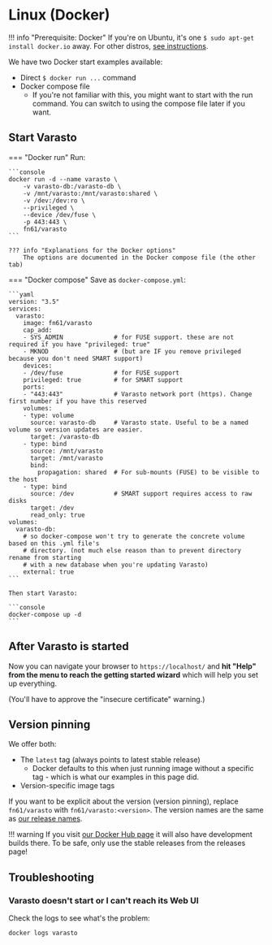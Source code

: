 Linux (Docker)
==============

!!! info "Prerequisite: Docker"
	If you're on Ubuntu, it's one `$ sudo apt-get install docker.io` away. For other distros,
	[see instructions](https://docs.docker.com/engine/install/).

We have two Docker start examples available:

- Direct `$ docker run ...` command
- Docker compose file
	* If you're not familiar with this, you might want to start with the run command. You
	  can switch to using the compose file later if you want.


Start Varasto
-------------

=== "Docker run"
	Run:

	```console
	docker run -d --name varasto \
		-v varasto-db:/varasto-db \
		-v /mnt/varasto:/mnt/varasto:shared \
		-v /dev:/dev:ro \
		--privileged \
		--device /dev/fuse \
		-p 443:443 \
		fn61/varasto
	```

	??? info "Explanations for the Docker options"
		The options are documented in the Docker compose file (the other tab)

=== "Docker compose"
	Save as `docker-compose.yml`:
	
	```yaml
	version: "3.5"
	services:
	  varasto:
	    image: fn61/varasto
	    cap_add:
	    - SYS_ADMIN              # for FUSE support. these are not required if you have "privileged: true"
	    - MKNOD                  # (but are IF you remove privileged because you don't need SMART support)
	    devices:
	    - /dev/fuse              # for FUSE support
	    privileged: true         # for SMART support
	    ports:
	    - "443:443"              # Varasto network port (https). Change first number if you have this reserved
	    volumes:
	    - type: volume
	      source: varasto-db     # Varasto state. Useful to be a named volume so version updates are easier.
	      target: /varasto-db
	    - type: bind
	      source: /mnt/varasto
	      target: /mnt/varasto
	      bind:
	        propagation: shared  # For sub-mounts (FUSE) to be visible to the host
	    - type: bind
	      source: /dev           # SMART support requires access to raw disks
	      target: /dev
	      read_only: true
	volumes:
	  varasto-db:
	    # so docker-compose won't try to generate the concrete volume based on this .yml file's
	    # directory. (not much else reason than to prevent directory rename from starting
	    # with a new database when you're updating Varasto)
	    external: true
	```
	
	Then start Varasto:
	
	```console
	docker-compose up -d
	```


After Varasto is started
------------------------

Now you can navigate your browser to `https://localhost/` and **hit "Help" from the menu
to reach the getting started wizard** which will help you set up everything.

(You'll have to approve the "insecure certificate" warning.)


Version pinning
---------------

We offer both:

- The `latest` tag (always points to latest stable release)
	* Docker defaults to this when just running image without a specific tag - which is
	  what our examples in this page did.
- Version-specific image tags

If you want to be explicit about the version (version pinning), replace `fn61/varasto` with
`fn61/varasto:<version>`. The version names are the same as
[our release names](https://github.com/function61/varasto/releases).

!!! warning
	If you visit [our Docker Hub page](https://hub.docker.com/r/fn61/varasto) it will also
	have development builds there. To be safe, only use the stable releases from the
	releases page!


Troubleshooting
---------------

### Varasto doesn't start or I can't reach its Web UI

Check the logs to see what's the problem:

```console
docker logs varasto
```
